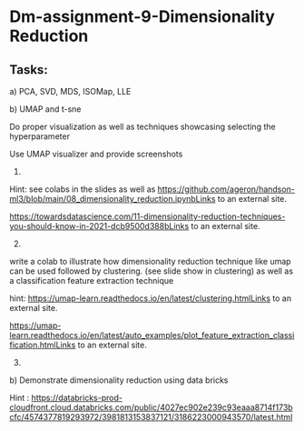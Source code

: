 # Dm-assignment-9-Dimensionality Reduction

## Tasks:

a) PCA, SVD, MDS, ISOMap, LLE

b) UMAP and t-sne

Do proper visualization as well as techniques showcasing selecting the hyperparameter

Use UMAP visualizer and provide screenshots


1)   
Hint: see colabs in the slides as well as https://github.com/ageron/handson-ml3/blob/main/08_dimensionality_reduction.ipynbLinks to an external site. 

https://towardsdatascience.com/11-dimensionality-reduction-techniques-you-should-know-in-2021-dcb9500d388bLinks to an external site.

 

2)
write a colab to illustrate how dimensionality reduction technique like umap can be used followed by clustering. (see slide show in clustering) as well as a classification feature extraction technique

hint: https://umap-learn.readthedocs.io/en/latest/clustering.htmlLinks to an external site. 

https://umap-learn.readthedocs.io/en/latest/auto_examples/plot_feature_extraction_classification.htmlLinks to an external site.

 

3) 

b) Demonstrate dimensionality reduction using data bricks

 

Hint : https://databricks-prod-cloudfront.cloud.databricks.com/public/4027ec902e239c93eaaa8714f173bcfc/4574377819293972/3981813153837121/3186223000943570/latest.html
